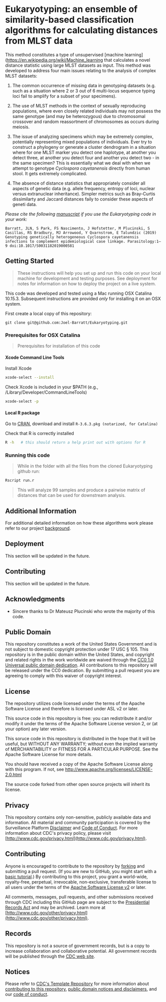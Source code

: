 # Eukaryotyping: an ensemble of similarity-based classification algorithms for calculating distances from MLST data   

This method constitutes a type of unsupervised [machine learning](https://en.wikipedia.org/wiki/Machine_learning that calculates a novel distance statistic using large MLST datasets as input. This method was developed to address four main issues relating to the analysis of complex MLST datasets:

 1. The common occurrence of missing data in genotyping datasets (e.g. such as a situation where 2 or 3 out of 6 multi-locus sequence typing loci fail to amplify for a subset of your specimens).

 2. The use of MLST methods in the context of sexually reproducing populations, where even closely related individuals may not possess the same genotype (and may be heterozygous) due to chromosomal crossover and random reassortment of chromosomes as occurs during meiosis.

 3. The issue of analyzing specimens which may be extremely complex, potentially representing mixed populations of individuals. Ever try to construct a phylogeny or generate a cluster dendrogram in a situation where for one MLST marker you detect one haplotype, at another you detect three, at another you detect four and another you detect two - in the same specimen? This is essentially what we deal with when we attempt to genotype *Cyclospora cayetanensis* directly from human stool. It gets extremely complicated.
 
4. The absence of distance statistics that appropriately consider all aspects of genetic data (e.g. allele frequency, entropy of loci, nuclear versus extranuclear inheritance). Simpler metrics such as Bray-Curtis dissimilarty and Jaccard distances faily to consider these aspects of geneti data.

_Please cite the following [manuscript](https://www.cambridge.org/core/journals/parasitology/article/genotyping-genetically-heterogeneous-cyclospora-cayetanensis-infections-to-complement-epidemiological-case-linkage/0C51FBFFB172DF50357C1D171E9B8657) if you use the Eukaryotyping code in your work:_

```
Barratt, JLN, S Park, FS Nascimento, J Hofstetter, M Plucinski, S Casillas, RS Bradbury, MJ Arrowood, Y Qvarnstrom, E Talundzic (2019) Genotyping genetically heterogeneous Cyclospora cayetanensis infections to complement epidemiological case linkage. Parasitology:1–9 doi:10.1017/S0031182019000581
```

## Getting Started

>These instructions will help you set up and run this code on your local machine for development and testing purposes. See deployment for notes for information on how to deploy the project on a live system.

This code was developed and tested using a Mac running OSX Catalina 10.15.3. Subsequent instructions are provided _only_ for installing it on an OSX system.

First create a local copy of this repository:

`git clone git@github.com:Joel-Barratt/Eukaryotyping.git` 



### Prerequisites for OSX Catalina

>Prerequisites for installation of this code

#### Xcode Command Line Tools

Install Xcode

```bash
xcode-select --install
```
Check Xcode is included in your $PATH (e.g., /Library/Developer/CommandLineTools)

```bash
xcode-select -p
```

#### Local R package

Go to [CRAN](https://cran.r-project.org/bin/macosx/), download and install `R-3.6.3.pkg (notarized, for Catalina)`

Check that R is correctly installed

```bash
R -h   # this should return a help print out with options for R  
```

### Running this code

>While in the folder with all the files from the cloned Eukaryotyping github run:

```bash
Rscript run.r
```
> This will analyze 99 samples and produce a pairwise matrix of distances that can be used for downstream analysis.  


## Additional Information

For additional detailed information on how these algorithms work please refer to our project [background](background.md).


## Deployment

<!-- need to update once on SciComp and CDCgov github -->

This section will be updated in the future.


## Contributing
 <!-- need to update @Joel -->

This section will be updated in the future.


## Acknowledgments

* Sincere thanks to Dr Mateusz Plucinski who wrote the majority of this code.


## Public Domain
This repository constitutes a work of the United States Government and is not
subject to domestic copyright protection under 17 USC § 105. This repository is in
the public domain within the United States, and copyright and related rights in
the work worldwide are waived through the [CC0 1.0 Universal public domain dedication](https://creativecommons.org/publicdomain/zero/1.0/).
All contributions to this repository will be released under the CC0 dedication. By
submitting a pull request you are agreeing to comply with this waiver of
copyright interest.

## License
The repository utilizes code licensed under the terms of the Apache Software
License and therefore is licensed under ASL v2 or later.

This source code in this repository is free: you can redistribute it and/or modify it under
the terms of the Apache Software License version 2, or (at your option) any
later version.

This soruce code in this repository is distributed in the hope that it will be useful, but WITHOUT ANY
WARRANTY; without even the implied warranty of MERCHANTABILITY or FITNESS FOR A
PARTICULAR PURPOSE. See the Apache Software License for more details.

You should have received a copy of the Apache Software License along with this
program. If not, see http://www.apache.org/licenses/LICENSE-2.0.html

The source code forked from other open source projects will inherit its license.


## Privacy
This repository contains only non-sensitive, publicly available data and
information. All material and community participation is covered by the
Surveillance Platform [Disclaimer](https://github.com/CDCgov/template/blob/master/DISCLAIMER.md)
and [Code of Conduct](https://github.com/CDCgov/template/blob/master/code-of-conduct.md).
For more information about CDC's privacy policy, please visit [http://www.cdc.gov/privacy.html](http://www.cdc.gov/privacy.html).

## Contributing
Anyone is encouraged to contribute to the repository by [forking](https://help.github.com/articles/fork-a-repo)
and submitting a pull request. (If you are new to GitHub, you might start with a
[basic tutorial](https://help.github.com/articles/set-up-git).) By contributing
to this project, you grant a world-wide, royalty-free, perpetual, irrevocable,
non-exclusive, transferable license to all users under the terms of the
[Apache Software License v2](http://www.apache.org/licenses/LICENSE-2.0.html) or
later.

All comments, messages, pull requests, and other submissions received through
CDC including this GitHub page are subject to the [Presidential Records Act](http://www.archives.gov/about/laws/presidential-records.html)
and may be archived. Learn more at [http://www.cdc.gov/other/privacy.html](http://www.cdc.gov/other/privacy.html).

## Records
This repository is not a source of government records, but is a copy to increase
collaboration and collaborative potential. All government records will be
published through the [CDC web site](http://www.cdc.gov).

## Notices
Please refer to [CDC's Template Repository](https://github.com/CDCgov/template)
for more information about [contributing to this repository](https://github.com/CDCgov/template/blob/master/CONTRIBUTING.md),
[public domain notices and disclaimers](https://github.com/CDCgov/template/blob/master/DISCLAIMER.md),
and our [code of conduct](https://github.com/CDCgov/template/blob/master/code-of-conduct.md).
